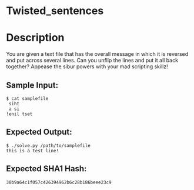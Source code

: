 # Twisted_sentences

# Description

<p>You are given a text file that has the overall message in which it is reversed and put across several lines. Can you unflip the lines and put it all back together? Appease the sibur powers with your mad scripting skillz!</p>

## Sample Input:

```
$ cat samplefile
 siht
 a si
!enil tset
```
## Expected Output:

```
$ ./solve.py /path/to/samplefile
this is a test line!
```
## Expected SHA1 Hash:

```
38b9a64c1f057c426394962b6c28b186beee23c9
```
